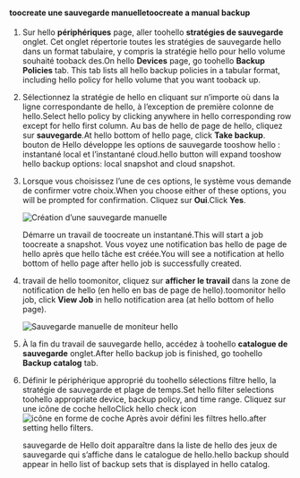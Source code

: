 
<!--author=SharS last changed: 9/15/15-->


#### <a name="toocreate-a-manual-backup"></a><span data-ttu-id="158d5-101">toocreate une sauvegarde manuelle</span><span class="sxs-lookup"><span data-stu-id="158d5-101">toocreate a manual backup</span></span>
1. <span data-ttu-id="158d5-102">Sur hello **périphériques** page, aller toohello **stratégies de sauvegarde** onglet. Cet onglet répertorie toutes les stratégies de sauvegarde hello dans un format tabulaire, y compris la stratégie hello pour hello volume souhaité tooback des.</span><span class="sxs-lookup"><span data-stu-id="158d5-102">On hello **Devices** page, go toohello **Backup Policies** tab. This tab lists all hello backup policies in a tabular format, including hello policy for hello volume that you want tooback up.</span></span>
2. <span data-ttu-id="158d5-103">Sélectionnez la stratégie de hello en cliquant sur n’importe où dans la ligne correspondante de hello, à l’exception de première colonne de hello.</span><span class="sxs-lookup"><span data-stu-id="158d5-103">Select hello policy by clicking anywhere in hello corresponding row except for hello first column.</span></span> <span data-ttu-id="158d5-104">Au bas de hello de page de hello, cliquez sur **sauvegarde**.</span><span class="sxs-lookup"><span data-stu-id="158d5-104">At hello bottom of hello page, click **Take backup**.</span></span> <span data-ttu-id="158d5-105">bouton de Hello développe les options de sauvegarde tooshow hello : instantané local et l’instantané cloud.</span><span class="sxs-lookup"><span data-stu-id="158d5-105">hello button will expand tooshow hello backup options: local snapshot and cloud snapshot.</span></span> 
3. <span data-ttu-id="158d5-106">Lorsque vous choisissez l’une de ces options, le système vous demande de confirmer votre choix.</span><span class="sxs-lookup"><span data-stu-id="158d5-106">When you choose either of these options, you will be prompted for confirmation.</span></span> <span data-ttu-id="158d5-107">Cliquez sur **Oui**.</span><span class="sxs-lookup"><span data-stu-id="158d5-107">Click **Yes**.</span></span> 
   
    ![Création d’une sauvegarde manuelle](./media/storsimple-create-manual-backup/HCS_CreateManualBackup1-include.png)
   
    <span data-ttu-id="158d5-109">Démarre un travail de toocreate un instantané.</span><span class="sxs-lookup"><span data-stu-id="158d5-109">This will start a job toocreate a snapshot.</span></span> <span data-ttu-id="158d5-110">Vous voyez une notification bas hello de page de hello après que hello tâche est créée.</span><span class="sxs-lookup"><span data-stu-id="158d5-110">You will see a notification at hello bottom of hello page after hello job is successfully created.</span></span>
4. <span data-ttu-id="158d5-111">travail de hello toomonitor, cliquez sur **afficher le travail** dans la zone de notification de hello (en hello en bas de page de hello).</span><span class="sxs-lookup"><span data-stu-id="158d5-111">toomonitor hello job, click **View Job** in hello notification area (at hello bottom of hello page).</span></span> 
   
    ![Sauvegarde manuelle de moniteur hello](./media/storsimple-create-manual-backup/HCS_CreateManualBackup2-include.png)
5. <span data-ttu-id="158d5-113">À la fin du travail de sauvegarde hello, accédez à toohello **catalogue de sauvegarde** onglet.</span><span class="sxs-lookup"><span data-stu-id="158d5-113">After hello backup job is finished, go toohello **Backup catalog** tab.</span></span>
6. <span data-ttu-id="158d5-114">Définir le périphérique approprié du toohello sélections filtre hello, la stratégie de sauvegarde et plage de temps.</span><span class="sxs-lookup"><span data-stu-id="158d5-114">Set hello filter selections toohello appropriate device, backup policy, and time range.</span></span> <span data-ttu-id="158d5-115">Cliquez sur une icône de coche hello</span><span class="sxs-lookup"><span data-stu-id="158d5-115">Click hello check icon</span></span> ![icône en forme de coche](./media/storsimple-create-manual-backup/HCS_CheckIcon-include.png) <span data-ttu-id="158d5-117">Après avoir défini les filtres hello.</span><span class="sxs-lookup"><span data-stu-id="158d5-117">after setting hello filters.</span></span>
   
   <span data-ttu-id="158d5-118">sauvegarde de Hello doit apparaître dans la liste de hello des jeux de sauvegarde qui s’affiche dans le catalogue de hello.</span><span class="sxs-lookup"><span data-stu-id="158d5-118">hello backup should appear in hello list of backup sets that is displayed in hello catalog.</span></span>

